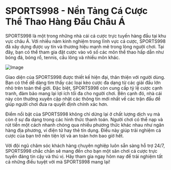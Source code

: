 # SPORTS998 - Nền Tảng Cá Cược Thể Thao Hàng Đầu Châu Á

SPORTS998 là một trong những nhà cái cá cược trực tuyến hàng đầu tại khu vực châu Á. Với nhiều năm kinh nghiệm trong lĩnh vực cá cược, SPORTS998 đã xây dựng được uy tín và thương hiệu mạnh mẽ trong lòng người chơi. Tại đây, bạn có thể tham gia đặt cược vào vô số các môn thể thao hấp dẫn như bóng đá, bóng rổ, tennis, cầu lông và nhiều môn khác.

![Image](https://github.com/user-attachments/assets/bd51ea9f-0666-407b-a7a7-98ead6de688c)

Giao diện của SPORTS998 được thiết kế hiện đại, thân thiện với người dùng. Bạn có thể dễ dàng tìm thấy các loại kèo cược đa dạng từ các giải đấu lớn nhỏ trên toàn thế giới. Đặc biệt, SPORTS998 còn cung cấp tỷ lệ cược cạnh tranh, đảm bảo mang lại lợi ích tối đa cho người chơi. Bên cạnh đó, nhà cái này còn thường xuyên cập nhật các thông tin mới nhất về các trận đấu để giúp người chơi đưa ra quyết định chính xác hơn.

Điểm nổi bật của SPORTS998 không chỉ dừng lại ở chất lượng dịch vụ mà còn ở sự đa dạng trong các hình thức thanh toán. Người chơi có thể nạp và rút tiền một cách nhanh chóng qua nhiều phương thức khác nhau như ngân hàng địa phương, ví điện tử hay thẻ tín dụng. Điều này giúp trải nghiệm cá cược của bạn trở nên tiện lợi và an toàn hơn bao giờ hết.

Với đội ngũ chăm sóc khách hàng chuyên nghiệp luôn sẵn sàng hỗ trợ 24/7, SPORTS998 chắc chắn sẽ mang đến cho bạn một sân chơi cá cược trực tuyến đáng tin cậy và thú vị. Hãy tham gia ngay hôm nay để trải nghiệm tất cả những điều tuyệt vời mà SPORTS998 mang lại!